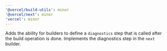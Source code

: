 ```yaml
---
'@vercel/build-utils': minor
'@vercel/next': minor
'vercel': minor
---
```


Adds the ability for builders to define a `diagnostics` step that is called after the build operation is done.
Implements the diagnostics step in the `next` builder.

